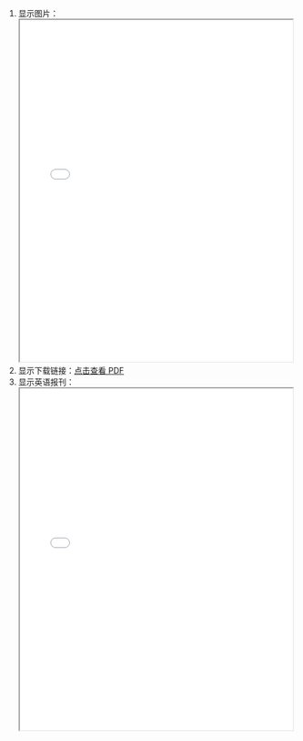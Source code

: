 1. 显示图片：<iframe src="/pdf/Linux命令行与shell脚本编程大全.第3版.pdf" width="100%" height="600px"></iframe>
2. 显示下载链接：[点击查看 PDF](/pdf/2024培养方案-电子工程学院.pdf)
3. 显示英语报刊：<iframe src="/pdf/去水印版_7.4_在印度找路.pdf" width="100%" height="600px"></iframe>
